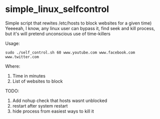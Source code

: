 # simple_linux_selfcontrol

Simple script that rewites /etc/hosts to block websites for a given time)
Yeeeeah, I know, any linux user can bypass it, find seek and kill process, but it's will  pretend unconscious use of time-killers

Usage:
```
sudo ./self_control.sh 60 www.youtube.com www.facebook.com www.twitter.com
```
Where:

1. Time in minutes
2. List of websites to block

TODO:

1. Add nohup check that hosts wasnt unblocked
2. restart after system restart
3. hide process from easiest ways to kill it
